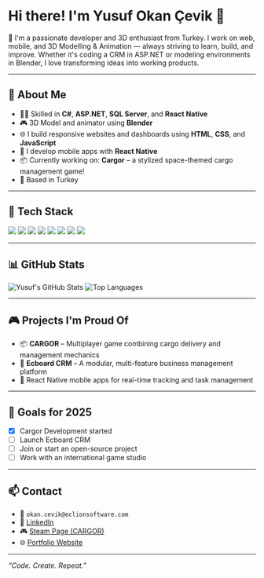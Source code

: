 # Hi there! I'm Yusuf Okan Çevik 👋

🎯 I'm a passionate developer and 3D enthusiast from Turkey. I work on web, mobile, and 3D Modelling & Animation — always striving to learn, build, and improve. Whether it's coding a CRM in ASP.NET or modeling environments in Blender, I love transforming ideas into working products.

---

## 🚀 About Me
- 👨‍💻 Skilled in **C#**, **ASP.NET**, **SQL Server**, and **React Native**
- 🎮 3D Model and animator using **Blender**
- 🌐 I build responsive websites and dashboards using **HTML**, **CSS**, and **JavaScript**
- 📱 I develop mobile apps with **React Native**
- 📦 Currently working on: **Cargor** – a stylized space-themed cargo management game!
- 📍 Based in Turkey

---

## 🧰 Tech Stack
<div>
  <img src="https://img.shields.io/badge/C%23-239120?style=flat-square&logo=c-sharp&logoColor=white" />
  <img src="https://img.shields.io/badge/ASP.NET-512BD4?style=flat-square&logo=.net&logoColor=white" />
  <img src="https://img.shields.io/badge/React%20Native-20232A?style=flat-square&logo=react&logoColor=61DAFB" />
  <img src="https://img.shields.io/badge/HTML5-E34F26?style=flat-square&logo=html5&logoColor=white" />
  <img src="https://img.shields.io/badge/CSS3-1572B6?style=flat-square&logo=css3&logoColor=white" />
  <img src="https://img.shields.io/badge/JavaScript-F7DF1E?style=flat-square&logo=javascript&logoColor=black" />
  <img src="https://img.shields.io/badge/SQL%20Server-CC2927?style=flat-square&logo=microsoft-sql-server&logoColor=white" />
  <img src="https://img.shields.io/badge/Blender-F5792A?style=flat-square&logo=blender&logoColor=white" />
</div>

---

## 📊 GitHub Stats
![Yusuf's GitHub Stats](https://github-readme-stats.vercel.app/api?username=xHolland0&show_icons=true&theme=tokyonight)
![Top Languages](https://github-readme-stats.vercel.app/api/top-langs/?username=xHolland0&layout=compact&theme=tokyonight)

---

## 🎮 Projects I'm Proud Of
- 📦 **CARGOR** – Multiplayer game combining cargo delivery and management mechanics
- 💼 **Ecboard CRM** – A modular, multi-feature business management platform
- 📱 React Native mobile apps for real-time tracking and task management

---

## 📌 Goals for 2025
- [x] Cargor Development started
- [ ] Launch Ecboard CRM
- [ ] Join or start an open-source project
- [ ] Work with an international game studio

---

## 📫 Contact
- 📧 `okan.cevik@eclionsoftware.com`
- 💼 [LinkedIn](https://www.linkedin.com/in/yusuf-okan-%C3%A7evik-893664289)
- 🎮 [Steam Page (CARGOR)](https://store.steampowered.com/app/3797160)
- 🌐 [Portfolio Website](https://eclionsoftware.com)

---

_“Code. Create. Repeat.”_
